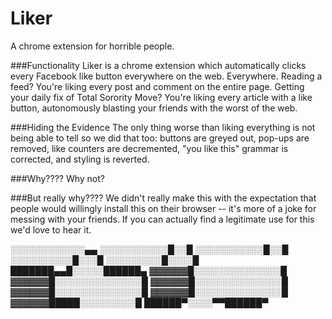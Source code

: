 # Liker
A chrome extension for horrible people.

###Functionality
Liker is a chrome extension which automatically clicks every Facebook like button everywhere on the web. Everywhere. Reading a feed? You're liking every post and comment on the entire page. Getting your daily fix of Total Sorority Move? You're liking every article with a like button, autonomously blasting your friends with the worst of the web.

###Hiding the Evidence
The only thing worse than liking everything is not being able to tell so we did that too: buttons are greyed out, pop-ups are removed, like counters are decremented, "you like this" grammar is corrected, and styling is reverted.

###Why????
Why not?

###But really why????
We didn't really make this with the expectation that people would willingly install this on their browser -- it's more of a joke for messing with your friends. If you can actually find a legitimate use for this we'd love to hear it.

░░░░░░░░░░░░▄▄
░░░░░░░░░░░█░░█
░░░░░░░░░░░█░░█
░░░░░░░░░░█░░░█
░░░░░░░░░█░░░░█
███████▄▄█░░░░░██████▄
▓▓▓▓▓▓█░░░░░░░░░░░░░░█
▓▓▓▓▓▓█░░░░░░░░░░░░░░█
▓▓▓▓▓▓█░░░░░░░░░░░░░░█
▓▓▓▓▓▓█░░░░░░░░░░░░░░█
▓▓▓▓▓▓█░░░░░░░░░░░░░░█
▓▓▓▓▓▓█████░░░░░░░░░█
██████▀░░░░▀▀██████▀
